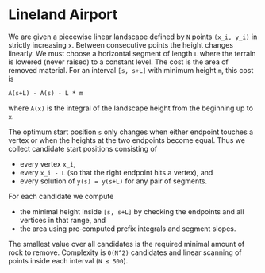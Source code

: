# Lineland Airport

We are given a piecewise linear landscape defined by `N` points
`(x_i, y_i)` in strictly increasing `x`.  Between consecutive points the
height changes linearly.  We must choose a horizontal segment of length
`L` where the terrain is lowered (never raised) to a constant level.
The cost is the area of removed material.  For an interval `[s, s+L]`
with minimum height `m`, this cost is

```
A(s+L) - A(s) - L * m
```

where `A(x)` is the integral of the landscape height from the beginning
up to `x`.

The optimum start position `s` only changes when either endpoint touches
a vertex or when the heights at the two endpoints become equal.  Thus we
collect candidate start positions consisting of

* every vertex `x_i`,
* every `x_i - L` (so that the right endpoint hits a vertex), and
* every solution of `y(s) = y(s+L)` for any pair of segments.

For each candidate we compute
* the minimal height inside `[s, s+L]` by checking the endpoints and all
  vertices in that range, and
* the area using pre‑computed prefix integrals and segment slopes.

The smallest value over all candidates is the required minimal amount of
rock to remove.  Complexity is `O(N^2)` candidates and linear scanning of
points inside each interval (`N ≤ 500`).
